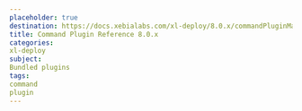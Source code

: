 ```yaml
---
placeholder: true
destination: https://docs.xebialabs.com/xl-deploy/8.0.x/commandPluginManual.html
title: Command Plugin Reference 8.0.x
categories:
xl-deploy
subject:
Bundled plugins
tags:
command
plugin
---
```

